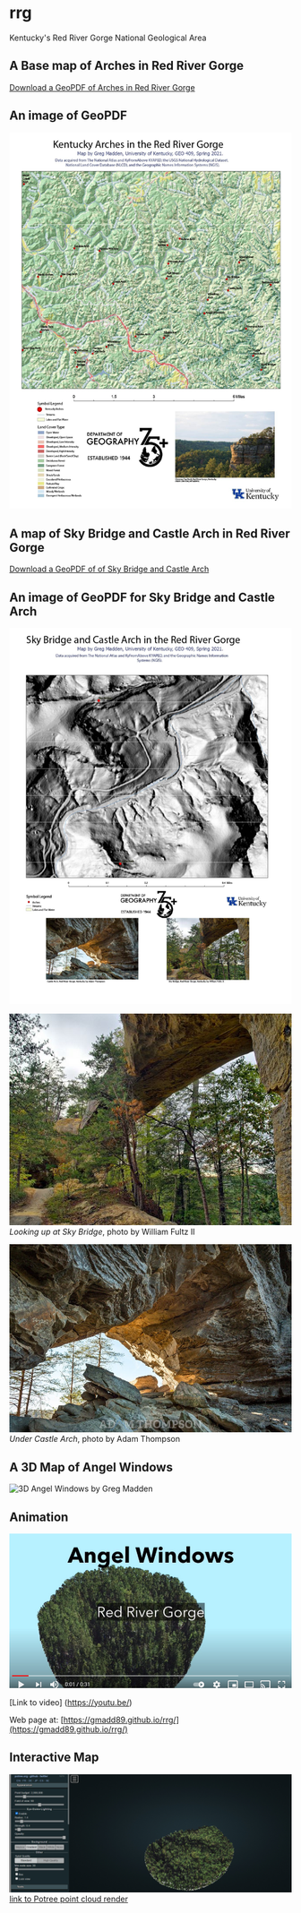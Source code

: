 # rrg

Kentucky's Red River Gorge National Geological Area

## A Base map of Arches in Red River Gorge

[Download a GeoPDF of Arches in Red River Gorge](basemap/rrg.pdf)

## An image of GeoPDF
![rrg by Greg Madden](images/rrg.jpg) 

## A map of Sky Bridge and Castle Arch in Red River Gorge

[Download a GeoPDF of of Sky Bridge and Castle Arch](basemap/rrg_SkyBridge_CastleArch.pdf)

## An image of GeoPDF for Sky Bridge and Castle Arch
![rrg_SkyBridge_CastleArch by Greg Madden](images/rrg_SkyBridge_CastleArch.jpg) 

![Sky Bridge by William Fultz II](images/Sky_Bridge.jpg) 
*Looking up at Sky Bridge*, photo by William Fultz II

![Castle Arch by Adam Thompson](images/Castle_Arch.jpg) 
*Under Castle Arch*, photo by Adam Thompson

## A 3D Map of Angel Windows
![3D Angel Windows by Greg Madden](images/AngelWindows.jpg)

## Animation
![Animation 3D Angel Windows by Greg Madden](images/AngelWindowsAnimation.jpg)

[Link to video] (https://youtu.be/)

Web page at: [https://gmadd89.github.io/rrg/](https://gmadd89.github.io/rrg/)

## Interactive Map
![Potree point cloud render](images/potree.jpg)
[link to Potree point cloud render](potree)